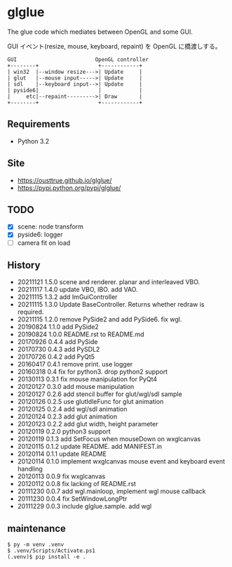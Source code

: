 # glglue

The glue code which mediates between OpenGL and some GUI.

GUI イベント(resize, mouse, keyboard, repaint) を OpenGL に橋渡しする。

```                           
GUI                         OpenGL controller
+--------+                   +------------+
| win32  |--window resize--->| Update     |
| glut   |--mouse input----->| Update     |
| sdl    |--keyboard input-->| Update     |
| pyside6|                   |            |
|     etc|--repaint--------->| Draw       |
+--------+                   +------------+
```

## Requirements

* Python 3.2

## Site

* <https://ousttrue.github.io/glglue/>
* <https://pypi.python.org/pypi/glglue/>

## TODO

* [x] scene: node transform
* [x] pyside6: logger
* [ ] camera fit on load

## History

* 20211121 1.5.0 scene and renderer. planar and interleaved VBO.
* 20211117 1.4.0 update VBO, IBO. add VAO.
* 20211115 1.3.2 add ImGuiController
* 20211115 1.3.0 Update BaseController. Returns whether redraw is required.
* 20211115 1.2.0 remove PySide2 and add PySide6. fix wgl.
* 20190824 1.1.0 add PySide2
* 20190824 1.0.0 README.rst to README.md
* 20170926 0.4.4 add PySide
* 20170730 0.4.3 add PySDL2
* 20170726 0.4.2 add PyQt5
* 20160417 0.4.1 remove print. use logger
* 20160318 0.4 fix for python3. drop python2 support
* 20130113 0.3.1 fix mouse manipulation for PyQt4
* 20120127 0.3.0 add mouse manipulation
* 20120127 0.2.6 add stencil buffer for glut/wgl/sdl sample
* 20120126 0.2.5 use glutIdleFunc for glut animation
* 20120125 0.2.4 add wgl/sdl animation
* 20120124 0.2.3 add glut animation
* 20120123 0.2.2 add glut width, height parameter
* 20120119 0.2.0 python3 support
* 20120119 0.1.3 add SetFocus when mouseDown on wxglcanvas
* 20120115 0.1.2 update README. add MANIFEST.in
* 20120114 0.1.1 update README
* 20120114 0.1.0 implement wxglcanvas mouse event and keyboard event handling
* 20120113 0.0.9 fix wxglcanvas
* 20120112 0.0.8 fix lacking of README.rst
* 20111230 0.0.7 add wgl.mainloop, implement wgl mouse callback
* 20111230 0.0.4 fix SetWindowLongPtr
* 20111229 0.0.3 include glglue.sample. add wgl

## maintenance

```
$ py -m venv .venv
$ .venv/Scripts/Activate.ps1
(.venv)$ pip install -e .
```
